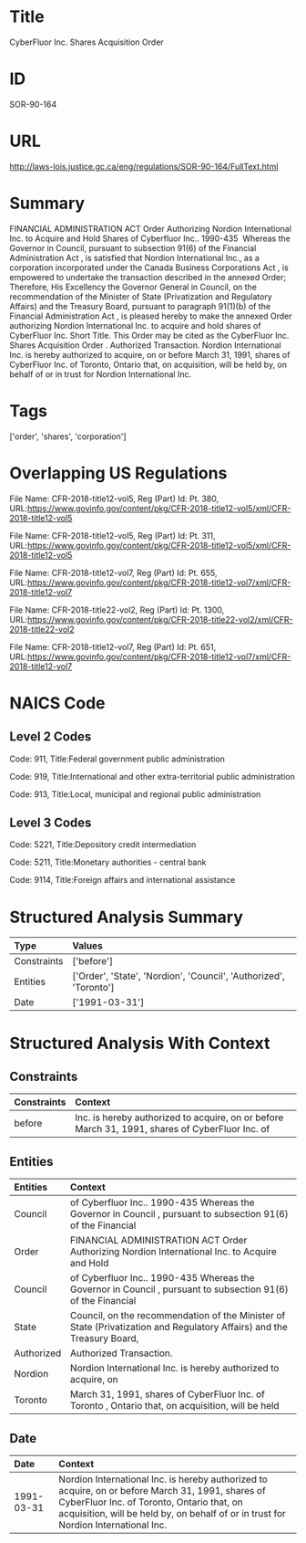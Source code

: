 # Title
CyberFluor Inc. Shares Acquisition Order


# ID
SOR-90-164

# URL
http://laws-lois.justice.gc.ca/eng/regulations/SOR-90-164/FullText.html


# Summary
FINANCIAL ADMINISTRATION ACT Order Authorizing Nordion International Inc. to Acquire and Hold Shares of Cyberfluor Inc..
1990-435  Whereas the Governor in Council, pursuant to subsection 91(6) of the  Financial Administration Act , is satisfied that Nordion International Inc., as a corporation incorporated under the  Canada Business Corporations Act , is empowered to undertake the transaction described in the annexed Order; Therefore, His Excellency the Governor General in Council, on the recommendation of the Minister of State (Privatization and Regulatory Affairs) and the Treasury Board, pursuant to paragraph 91(1)(b) of the  Financial Administration Act , is pleased hereby to make the annexed  Order authorizing Nordion International Inc. to acquire and hold shares of CyberFluor Inc. Short Title.
This Order may be cited as the  CyberFluor Inc. Shares Acquisition Order .
Authorized Transaction.
Nordion International Inc. is hereby authorized to acquire, on or before March 31, 1991, shares of CyberFluor Inc. of Toronto, Ontario that, on acquisition, will be held by, on behalf of or in trust for Nordion International Inc.


# Tags
['order', 'shares', 'corporation']


# Overlapping US Regulations
File Name: CFR-2018-title12-vol5, Reg (Part) Id: Pt. 380, URL:https://www.govinfo.gov/content/pkg/CFR-2018-title12-vol5/xml/CFR-2018-title12-vol5

File Name: CFR-2018-title12-vol5, Reg (Part) Id: Pt. 311, URL:https://www.govinfo.gov/content/pkg/CFR-2018-title12-vol5/xml/CFR-2018-title12-vol5

File Name: CFR-2018-title12-vol7, Reg (Part) Id: Pt. 655, URL:https://www.govinfo.gov/content/pkg/CFR-2018-title12-vol7/xml/CFR-2018-title12-vol7

File Name: CFR-2018-title22-vol2, Reg (Part) Id: Pt. 1300, URL:https://www.govinfo.gov/content/pkg/CFR-2018-title22-vol2/xml/CFR-2018-title22-vol2

File Name: CFR-2018-title12-vol7, Reg (Part) Id: Pt. 651, URL:https://www.govinfo.gov/content/pkg/CFR-2018-title12-vol7/xml/CFR-2018-title12-vol7




# NAICS Code
## Level 2 Codes
Code: 911, Title:Federal government public administration

Code: 919, Title:International and other extra-territorial public administration

Code: 913, Title:Local, municipal and regional public administration




## Level 3 Codes
Code: 5221, Title:Depository credit intermediation

Code: 5211, Title:Monetary authorities - central bank

Code: 9114, Title:Foreign affairs and international assistance







# Structured Analysis Summary
| Type        | Values                                                            |
|:------------|:------------------------------------------------------------------|
| Constraints | ['before']                                                        |
| Entities    | ['Order', 'State', 'Nordion', 'Council', 'Authorized', 'Toronto'] |
| Date        | ['1991-03-31']                                                    |


# Structured Analysis With Context
 


## Constraints
| Constraints   | Context                                                                                         |
|:--------------|:------------------------------------------------------------------------------------------------|
| before        | Inc. is hereby authorized to acquire, on or before March 31, 1991, shares of CyberFluor Inc. of |


## Entities
| Entities   | Context                                                                                                                |
|:-----------|:-----------------------------------------------------------------------------------------------------------------------|
| Council    | of Cyberfluor Inc.. 1990-435 Whereas the Governor in Council , pursuant to subsection 91(6) of the Financial           |
| Order      | FINANCIAL ADMINISTRATION ACT  Order Authorizing Nordion International Inc. to Acquire and Hold                         |
| Council    | of Cyberfluor Inc.. 1990-435 Whereas the Governor in Council , pursuant to subsection 91(6) of the Financial           |
| State      | Council, on the recommendation of the Minister of State (Privatization and Regulatory Affairs) and the Treasury Board, |
| Authorized | Authorized  Transaction.                                                                                               |
| Nordion    | Nordion International Inc. is hereby authorized to acquire, on                                                         |
| Toronto    | March 31, 1991, shares of CyberFluor Inc. of Toronto , Ontario that, on acquisition, will be held                      |


## Date
| Date       | Context                                                                                                                                                                                                                               |
|:-----------|:--------------------------------------------------------------------------------------------------------------------------------------------------------------------------------------------------------------------------------------|
| 1991-03-31 | Nordion International Inc. is hereby authorized to acquire, on or before March 31, 1991, shares of CyberFluor Inc. of Toronto, Ontario that, on acquisition, will be held by, on behalf of or in trust for Nordion International Inc. |


